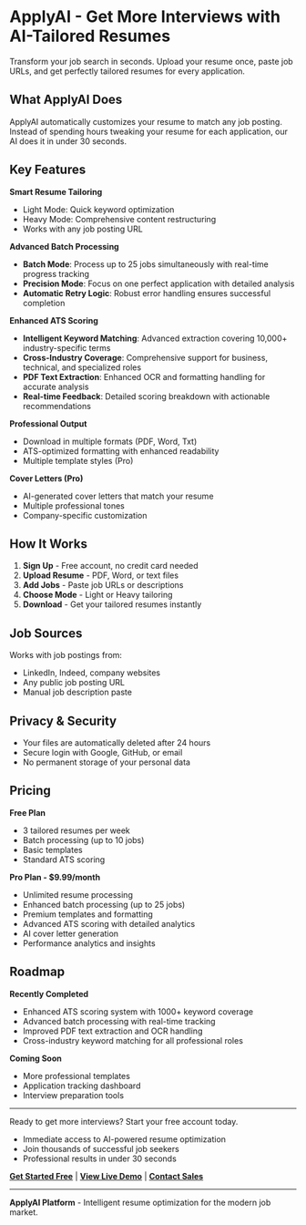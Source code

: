 # ApplyAI - Get More Interviews with AI-Tailored Resumes

Transform your job search in seconds. Upload your resume once, paste job URLs, and get perfectly tailored resumes for every application.

## What ApplyAI Does

ApplyAI automatically customizes your resume to match any job posting. Instead of spending hours tweaking your resume for each application, our AI does it in under 30 seconds.

## Key Features

**Smart Resume Tailoring**
- Light Mode: Quick keyword optimization
- Heavy Mode: Comprehensive content restructuring
- Works with any job posting URL

**Advanced Batch Processing**
- **Batch Mode**: Process up to 25 jobs simultaneously with real-time progress tracking
- **Precision Mode**: Focus on one perfect application with detailed analysis
- **Automatic Retry Logic**: Robust error handling ensures successful completion

**Enhanced ATS Scoring**
- **Intelligent Keyword Matching**: Advanced extraction covering 10,000+ industry-specific terms
- **Cross-Industry Coverage**: Comprehensive support for business, technical, and specialized roles
- **PDF Text Extraction**: Enhanced OCR and formatting handling for accurate analysis
- **Real-time Feedback**: Detailed scoring breakdown with actionable recommendations

**Professional Output**
- Download in multiple formats (PDF, Word, Txt)
- ATS-optimized formatting with enhanced readability
- Multiple template styles (Pro)

**Cover Letters (Pro)**
- AI-generated cover letters that match your resume
- Multiple professional tones
- Company-specific customization

## How It Works

1. **Sign Up** - Free account, no credit card needed
2. **Upload Resume** - PDF, Word, or text files
3. **Add Jobs** - Paste job URLs or descriptions
4. **Choose Mode** - Light or Heavy tailoring
5. **Download** - Get your tailored resumes instantly

## Job Sources

Works with job postings from:
- LinkedIn, Indeed, company websites
- Any public job posting URL
- Manual job description paste

## Privacy & Security

- Your files are automatically deleted after 24 hours
- Secure login with Google, GitHub, or email
- No permanent storage of your personal data

## Pricing

**Free Plan**
- 3 tailored resumes per week
- Batch processing (up to 10 jobs)
- Basic templates
- Standard ATS scoring

**Pro Plan - $9.99/month**
- Unlimited resume processing
- Enhanced batch processing (up to 25 jobs)
- Premium templates and formatting
- Advanced ATS scoring with detailed analytics
- AI cover letter generation
- Performance analytics and insights

## Roadmap

**Recently Completed**
- Enhanced ATS scoring system with 1000+ keyword coverage
- Advanced batch processing with real-time tracking
- Improved PDF text extraction and OCR handling
- Cross-industry keyword matching for all professional roles

**Coming Soon**
- More professional templates
- Application tracking dashboard
- Interview preparation tools

---

Ready to get more interviews? Start your free account today.
- Immediate access to AI-powered resume optimization
- Join thousands of successful job seekers
- Professional results in under 30 seconds

[**Get Started Free**](https://applyai.com/signup) | [**View Live Demo**](https://applyai.com/demo) | [**Contact Sales**](https://applyai.com/contact)

---

**ApplyAI Platform** - Intelligent resume optimization for the modern job market.

